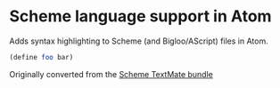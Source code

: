 # Scheme language support in Atom

Adds syntax highlighting to Scheme (and Bigloo/AScript) files in Atom.

```Scheme
(define foo bar)
```

Originally converted from the [Scheme TextMate bundle](https://github.com/textmate/scheme.tmbundle)
